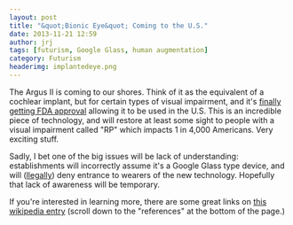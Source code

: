 ```yaml
---
layout: post
title: "&quot;Bionic Eye&quot; Coming to the U.S."
date: 2013-11-21 12:59
author: jrj
tags: [futurism, Google Glass, human augmentation]
category: Futurism
headerimg: implantedeye.png
---
```

<!---
![Bionic Eye](/assets/postheads/implantedeye.png)
-->

The Argus II is coming to our shores. Think of it as the equivalent of a cochlear implant, but for certain types of visual impairment, and it's [finally getting FDA approval](http://singularityhub.com/2013/11/19/bionic-eye-implant-will-become-available-in-u-s-in-coming-weeks/) allowing it to be used in the U.S. This is an incredible piece of technology, and will restore at least some sight to people with a visual impairment called "RP" which impacts 1 in 4,000 Americans. Very exciting stuff.

Sadly, I bet one of the big issues will be lack of understanding: establishments will incorrectly assume it's a Google Glass type device, and will ([llegally](http://en.wikipedia.org/wiki/Americans_with_Disabilities_Act_of_1990)) deny entrance to wearers of the new technology. Hopefully that lack of awareness will be temporary.

If you're interested in learning more, there are some great links on [this wikipedia entry](http://en.wikipedia.org/wiki/Visual_prosthesis) (scroll down to the "references" at the bottom of the page.)
